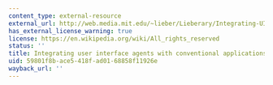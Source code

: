 ```yaml
---
content_type: external-resource
external_url: http://web.media.mit.edu/~lieber/Lieberary/Integrating-UI-Agents/Integrating-Agents-Intro.html
has_external_license_warning: true
license: https://en.wikipedia.org/wiki/All_rights_reserved
status: ''
title: Integrating user interface agents with conventional applications
uid: 59801f8b-ace5-418f-ad01-68858f11926e
wayback_url: ''
---
```

